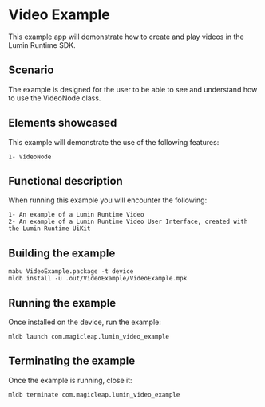 # Video Example
This example app will demonstrate how to create and play videos in the Lumin Runtime SDK.

## Scenario ##
The example is designed for the user to be able to see and understand how to use the VideoNode class.

## Elements showcased ##
This example will demonstrate the use of the following features:

	1- VideoNode

## Functional description ##
When running this example you will encounter the following:

	1- An example of a Lumin Runtime Video
	2- An example of a Lumin Runtime Video User Interface, created with the Lumin Runtime UiKit

## Building the example ##
```shell
mabu VideoExample.package -t device
mldb install -u .out/VideoExample/VideoExample.mpk
```

## Running the example ##
Once installed on the device, run the example:
```shell
mldb launch com.magicleap.lumin_video_example
```

## Terminating the example ##
Once the example is running, close it:
```shell
mldb terminate com.magicleap.lumin_video_example
```
